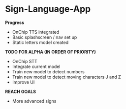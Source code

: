 # Sign-Language-App

**Progress**

- OnChip TTS integrated
- Basic splashscreen / nav set up
- Static letters model created

**TODO FOR ALPHA (IN ORDER OF PRIORITY)**

- OnChip STT
- Integrate current model
- Train new model to detect numbers
- Train new model to detect moving characters J and Z
- Improve UI

**REACH GOALS**

- More advanced signs